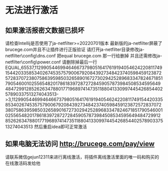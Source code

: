 # 无法进行激活
## 如果激活报密文数据已损坏 
请检查Intellij是否使用了ja-netfilter>=20220701版本 
最新版的ja-netfilter屏蔽了brucege.com并且不让插件进行正版验证 请打开ja-netfilter目录修改ja-netfilter\config\dns.conf
把equal brucege.com 那一行给删掉 
并且还需修改ja-netfilter\config\power.conf
请删除掉最后一行
EQUAL,65537,112990544699464667379805164176191940546242208117491544203358534026745357579006792084392734842374059845912387257283707238075863959850326589016727302942528968334782467185179054600102556548201786183972872728459057873984508534595649484729912852626347880177196897414735118804133099744542685440257890337513274043513->3,112990544699464667379805164176191940546242208117491544203358534026745357579006792084392734842374059845912387257283707238075863959850326589016727302942528968334782467185179054600102556548201786183972872728459057873984508534595649484729912852626347880177196897414735118804133099744542685440257890337513274043513
然后重启idea即可正常激活


## 如果电脑无法访问 http://brucege.com/pay/view
请联系微信gejun12311来进行离线激活，将插件离线激活里面的唯一码和购买的在线激活码发给他
